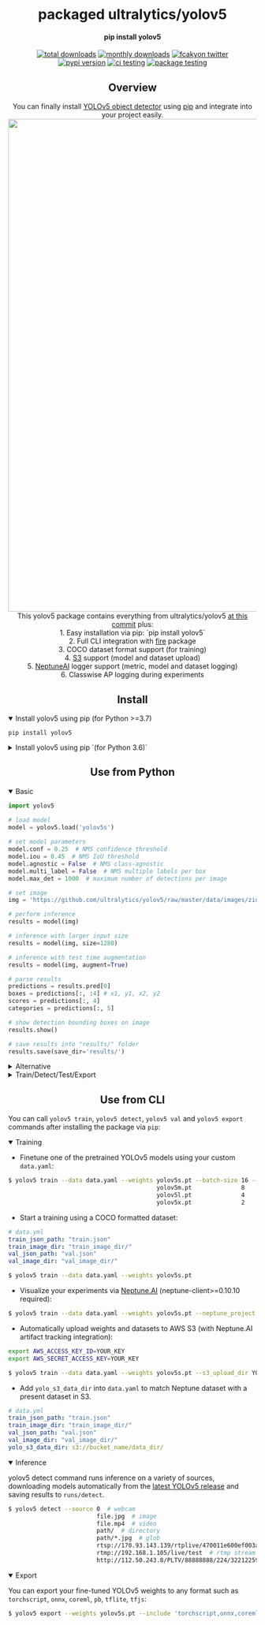 <h1 align="center">
  packaged ultralytics/yolov5
</h1>

<h4 align="center">
  pip install yolov5
</h4>

<div align="center">
  <a href="https://pepy.tech/project/yolov5"><img src="https://pepy.tech/badge/yolov5" alt="total downloads"></a>
  <a href="https://pepy.tech/project/yolov5"><img src="https://pepy.tech/badge/yolov5/month" alt="monthly downloads"></a>
  <a href="https://twitter.com/fcakyon"><img src="https://img.shields.io/twitter/follow/fcakyon?color=blue&logo=twitter&style=flat" alt="fcakyon twitter"></a>
  <br>
  <a href="https://badge.fury.io/py/yolov5"><img src="https://badge.fury.io/py/yolov5.svg" alt="pypi version"></a>
  <a href="https://github.com/fcakyon/yolov5-pip/actions/workflows/ci.yml"><img src="https://github.com/fcakyon/yolov5-pip/actions/workflows/ci.yml/badge.svg" alt="ci testing"></a>
  <a href="https://github.com/fcakyon/yolov5-pip/actions/workflows/package_testing.yml"><img src="https://github.com/fcakyon/yolov5-pip/actions/workflows/package_testing.yml/badge.svg" alt="package testing"></a>
</div>

## <div align="center">Overview</div>

<div align="center">
You can finally install <a href="https://github.com/ultralytics/yolov5">YOLOv5 object detector</a> using <a href="https://pypi.org/project/yolov5/">pip</a> and integrate into your project easily.
<img src="https://user-images.githubusercontent.com/26833433/136901921-abcfcd9d-f978-4942-9b97-0e3f202907df.png" width="1000">
<br>
This yolov5 package contains everything from ultralytics/yolov5 <a href="https://github.com/ultralytics/yolov5/commit/ea72b84f5e690cb516642ce2d9ae200145b0af34">at this commit</a> plus:
<br>
1. Easy installation via pip: `pip install yolov5`
<br>
2. Full CLI integration with <a href="https://github.com/google/python-fire">fire</a> package
<br>
3. COCO dataset format support (for training)
<br>
4. <a href="https://aws.amazon.com/s3/">S3</a> support (model and dataset upload)
<br>
5. <a href="https://neptune.ai/">NeptuneAI</a> logger support (metric, model and dataset logging)
<br>
6. Classwise AP logging during experiments
</div>


## <div align="center">Install</div>

<details open>
<summary>Install yolov5 using pip (for Python >=3.7)</summary>

```console
pip install yolov5
```

</details>

<details closed>
<summary>Install yolov5 using pip `(for Python 3.6)`</summary>

```console
pip install "numpy>=1.18.5,<1.20" "matplotlib>=3.2.2,<4"
pip install yolov5
```

</details>

## <div align="center">Use from Python</div>


<details open>
<summary>Basic</summary>

```python
import yolov5

# load model
model = yolov5.load('yolov5s')
  
# set model parameters
model.conf = 0.25  # NMS confidence threshold
model.iou = 0.45  # NMS IoU threshold
model.agnostic = False  # NMS class-agnostic
model.multi_label = False  # NMS multiple labels per box
model.max_det = 1000  # maximum number of detections per image

# set image
img = 'https://github.com/ultralytics/yolov5/raw/master/data/images/zidane.jpg'

# perform inference
results = model(img)

# inference with larger input size
results = model(img, size=1280)

# inference with test time augmentation
results = model(img, augment=True)

# parse results
predictions = results.pred[0]
boxes = predictions[:, :4] # x1, y1, x2, y2
scores = predictions[:, 4]
categories = predictions[:, 5]

# show detection bounding boxes on image
results.show()

# save results into "results/" folder
results.save(save_dir='results/')

```

</details>

<details closed>
<summary>Alternative</summary>

```python
from yolov5 import YOLOv5

# set model params
model_path = "yolov5/weights/yolov5s.pt"
device = "cuda:0" # or "cpu"

# init yolov5 model
yolov5 = YOLOv5(model_path, device)

# load images
image1 = 'https://github.com/ultralytics/yolov5/raw/master/data/images/zidane.jpg'
image2 = 'https://github.com/ultralytics/yolov5/blob/master/data/images/bus.jpg'

# perform inference
results = yolov5.predict(image1)

# perform inference with larger input size
results = yolov5.predict(image1, size=1280)

# perform inference with test time augmentation
results = yolov5.predict(image1, augment=True)

# perform inference on multiple images
results = yolov5.predict([image1, image2], size=1280, augment=True)

# parse results
predictions = results.pred[0]
boxes = predictions[:, :4] # x1, y1, x2, y2
scores = predictions[:, 4]
categories = predictions[:, 5]

# show detection bounding boxes on image
results.show()

# save results into "results/" folder
results.save(save_dir='results/')
```

</details>

<details closed>
<summary>Train/Detect/Test/Export</summary>

- You can directly use these functions by importing them:

```python
from yolov5 import train, val, detect, export

train.run(imgsz=640, data='coco128.yaml')
val.run(imgsz=640, data='coco128.yaml', weights='yolov5s.pt')
detect.run(imgsz=640)
export.run(imgsz=640, weights='yolov5s.pt')
```

- You can pass any argument as input:

```python
from yolov5 import detect

img_url = 'https://github.com/ultralytics/yolov5/raw/master/data/images/zidane.jpg'

detect.run(source=img_url, weights="yolov5s6.pt", conf_thres=0.25, imgsz=640)

```

</details>

## <div align="center">Use from CLI</div>

You can call `yolov5 train`, `yolov5 detect`, `yolov5 val` and `yolov5 export` commands after installing the package via `pip`:

<details open>
<summary>Training</summary>

- Finetune one of the pretrained YOLOv5 models using your custom `data.yaml`:

```bash
$ yolov5 train --data data.yaml --weights yolov5s.pt --batch-size 16 --img 640
                                          yolov5m.pt              8
                                          yolov5l.pt              4
                                          yolov5x.pt              2
```

- Start a training using a COCO formatted dataset:

```yaml
# data.yml
train_json_path: "train.json"
train_image_dir: "train_image_dir/"
val_json_path: "val.json"
val_image_dir: "val_image_dir/"
```

```bash
$ yolov5 train --data data.yaml --weights yolov5s.pt
```

- Visualize your experiments via [Neptune.AI](https://neptune.ai/) (neptune-client>=0.10.10 required):

```bash
$ yolov5 train --data data.yaml --weights yolov5s.pt --neptune_project NAMESPACE/PROJECT_NAME --neptune_token YOUR_NEPTUNE_TOKEN
```

- Automatically upload weights and datasets to AWS S3 (with Neptune.AI artifact tracking integration):

```bash
export AWS_ACCESS_KEY_ID=YOUR_KEY
export AWS_SECRET_ACCESS_KEY=YOUR_KEY
```

```bash
$ yolov5 train --data data.yaml --weights yolov5s.pt --s3_upload_dir YOUR_S3_FOLDER_DIRECTORY --upload_dataset
```

- Add `yolo_s3_data_dir` into `data.yaml` to match Neptune dataset with a present dataset in S3.

```yaml
# data.yml
train_json_path: "train.json"
train_image_dir: "train_image_dir/"
val_json_path: "val.json"
val_image_dir: "val_image_dir/"
yolo_s3_data_dir: s3://bucket_name/data_dir/
```

</details>

<details open>
<summary>Inference</summary>

yolov5 detect command runs inference on a variety of sources, downloading models automatically from the [latest YOLOv5 release](https://github.com/ultralytics/yolov5/releases) and saving results to `runs/detect`.

```bash
$ yolov5 detect --source 0  # webcam
                         file.jpg  # image
                         file.mp4  # video
                         path/  # directory
                         path/*.jpg  # glob
                         rtsp://170.93.143.139/rtplive/470011e600ef003a004ee33696235daa  # rtsp stream
                         rtmp://192.168.1.105/live/test  # rtmp stream
                         http://112.50.243.8/PLTV/88888888/224/3221225900/1.m3u8  # http stream
```

</details>

<details open>
<summary>Export</summary>

You can export your fine-tuned YOLOv5 weights to any format such as `torchscript`, `onnx`, `coreml`, `pb`, `tflite`, `tfjs`:

```bash
$ yolov5 export --weights yolov5s.pt --include 'torchscript,onnx,coreml,pb,tfjs'
```

</details>
